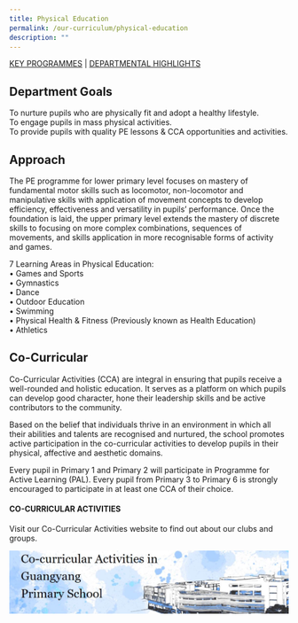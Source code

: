 ```yaml
---
title: Physical Education
permalink: /our-curriculum/physical-education
description: ""
---
```

<a href="#1">KEY PROGRAMMES</a> | <a href="#2">DEPARTMENTAL HIGHLIGHTS</a>


<a id="1"></a>

Department Goals
----------------

To nurture pupils who are physically fit and adopt a healthy lifestyle.  
To engage pupils in mass physical activities.  
To provide pupils with quality PE lessons & CCA opportunities and activities.

Approach
--------

The PE programme for lower primary level focuses on mastery of fundamental motor skills such as locomotor, non-locomotor and manipulative skills with application of movement concepts to develop efficiency, effectiveness and versatility in pupils’ performance. Once the foundation is laid, the upper primary level extends the mastery of discrete skills to focusing on more complex combinations, sequences of movements, and skills application in more recognisable forms of activity and games.

7 Learning Areas in Physical Education:  
• Games and Sports  
• Gymnastics  
• Dance  
• Outdoor Education  
• Swimming  
• Physical Health & Fitness (Previously known as Health Education)  
• Athletics

Co-Curricular
-------------

Co-Curricular Activities (CCA) are integral in ensuring that pupils receive a well-rounded and holistic education. It serves as a platform on which pupils can develop good character, hone their leadership skills and be active contributors to the community.

Based on the belief that individuals thrive in an environment in which all their abilities and talents are recognised and nurtured, the school promotes active participation in the co-curricular activities to develop pupils in their physical, affective and aesthetic domains.

Every pupil in Primary 1 and Primary 2 will participate in Programme for Active Learning (PAL). Every pupil from Primary 3 to Primary 6 is strongly encouraged to participate in at least one CCA of their choice.

#### CO-CURRICULAR ACTIVITIES

Visit our Co-Curricular Activities website to find out about our clubs and groups.

 <a href = "https://sites.google.com/moe.edu.sg/gyps-cca/home" target = "_self"> 
          <img src="/images/Capture-2.jpeg"></a>
